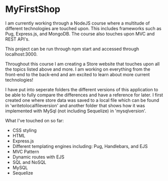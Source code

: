 # MyFirstShop

I am currently working through a NodeJS course where a multitude of different technologies are touched upon. This includes frameworks such as Pug, Express.js, and MongoDB. The course also touches upon MVC and REST API's. 

This project can be run through npm start and accessed through localhost:3000.

Throughout this course I am creating a Store website that touches upon all the topics listed above and more. I am working on everything from the front-end to the back-end and am excited to learn about more current technologies! 

I have put into seperate folders the different versions of this application to be able to fully compare the differences and have a reference for later. I first created one where store data was saved to a local file which can be found in 'writetolocalfileversion' and another folder that shows how it was implemented with MySql (not including Sequelize) in 'mysqlversion'. 

What I've touched on so far:
  - CSS styling
  - HTML
  - Express.js
  - Different templating engines including: Pug, Handlebars, and EJS
  - MVC Pattern
  - Dynamic routes with EJS
  - SQL and NoSQL
  - MySQL
  - Sequelize
